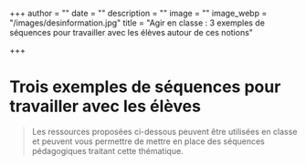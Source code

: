 +++
author = ""
date = ""
description = ""
image = ""
image_webp = "/images/desinformation.jpg"
title = "Agir en classe : 3 exemples de séquences pour travailler avec les élèves autour de ces notions"

+++
# Trois exemples de séquences pour travailler avec les élèves

> Les ressources proposées ci-dessous peuvent être utilisées en classe et peuvent vous permettre de mettre en place des séquences pédagogiques traitant cette thématique.